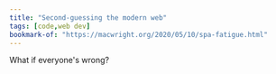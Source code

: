 ```yaml
---
title: "Second-guessing the modern web"
tags: [code,web dev]
bookmark-of: "https://macwright.org/2020/05/10/spa-fatigue.html"
---
```

What if everyone's wrong?